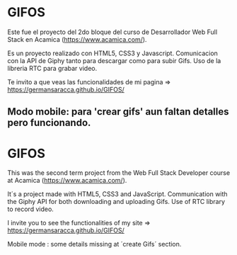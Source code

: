 # GIFOS
Este fue el proyecto del 2do bloque del curso de Desarrollador Web Full Stack en Acamica (https://www.acamica.com/).

Es un proyecto realizado con HTML5, CSS3  y Javascript. Comunicacion con la API de Giphy tanto para descargar como para subir Gifs.
Uso de la libreria RTC para grabar video.

Te invito a que veas las funcionalidades de mi pagina =>  https://germansaracca.github.io/GIFOS/  

Modo mobile: para 'crear gifs' aun faltan detalles pero funcionando.
-----------------------------------------------------------------------------------------------------------------------------------------------------------------------------
# GIFOS
This was the second term project from the Web Full Stack Developer course at Acamica (https://www.acamica.com/).

It´s a project made with HTML5, CSS3 and JavaScript. Communication with the Giphy API for both downloading and uploading Gifs.
Use of RTC library to record video.

I invite you to see the functionalities of my site => https://germansaracca.github.io/GIFOS/ 

Mobile mode : some details missing at ´create Gifs´ section.

 

